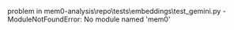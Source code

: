 problem in mem0-analysis\repo\tests\embeddings\test_gemini.py - ModuleNotFoundError: No module named 'mem0'
